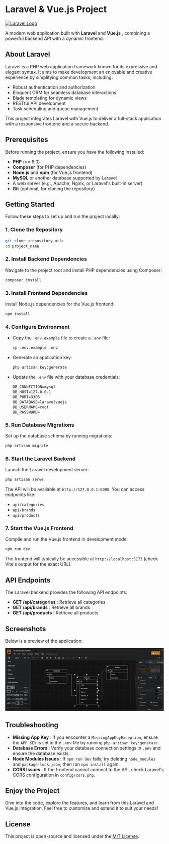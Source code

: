 # Laravel & Vue.js Project

[
![Laravel Logo](https://raw.githubusercontent.com/laravel/art/master/logo-lockup/5%20SVG/2%20CMYK/1%20Full%20Color/laravel-logolockup-cmyk-red.svg)
](https://laravel.com/)

A modern web application built with **Laravel** and **Vue.js** , combining a powerful backend API with a dynamic frontend.

## About Laravel

Laravel is a PHP web application framework known for its expressive and elegant syntax. It aims to make development an enjoyable and creative experience by simplifying common tasks, including:

-   Robust authentication and authorization
-   Eloquent ORM for seamless database interactions
-   Blade templating for dynamic views
-   RESTful API development
-   Task scheduling and queue management

This project integrates Laravel with Vue.js to deliver a full-stack application with a responsive frontend and a secure backend.

## Prerequisites

Before running the project, ensure you have the following installed:

-   **PHP** (>= 8.0)
-   **Composer** (for PHP dependencies)
-   **Node.js** and **npm** (for Vue.js frontend)
-   **MySQL** or another database supported by Laravel
-   A web server (e.g., Apache, Nginx, or Laravel's built-in server)
-   **Git** (optional, for cloning the repository)

## Getting Started

Follow these steps to set up and run the project locally:

### 1. Clone the Repository

```bash
git clone <repository-url>
cd project_name
```

### 2. Install Backend Dependencies

Navigate to the project root and install PHP dependencies using Composer:

```bash
composer install
```

### 3. Install Frontend Dependencies

Install Node.js dependencies for the Vue.js frontend:

```bash
npm install
```

### 4. Configure Environment

-   Copy the `.env.example` file to create a `.env` file:
    ```bash
    cp .env.example .env
    ```
-   Generate an application key:
    ```bash
    php artisan key:generate
    ```
-   Update the `.env` file with your database credentials:
    ```env
    DB_CONNECTION=mysql
    DB_HOST=127.0.0.1
    DB_PORT=3306
    DB_DATABASE=laravelvuejs
    DB_USERNAME=root
    DB_PASSWORD=
    ```

### 5. Run Database Migrations

Set up the database schema by running migrations:

```bash
php artisan migrate
```

### 6. Start the Laravel Backend

Launch the Laravel development server:

```bash
php artisan serve
```

The API will be available at `http://127.0.0.1:8000`. You can access endpoints like:

-   `api/categories`
-   `api/brands`
-   `api/products`

### 7. Start the Vue.js Frontend

Compile and run the Vue.js frontend in development mode:

```bash
npm run dev
```

The frontend will typically be accessible at `http://localhost:5173` (check Vite's output for the exact URL).

## API Endpoints

The Laravel backend provides the following API endpoints:

-   **GET /api/categories** : Retrieve all categories
-   **GET /api/brands** : Retrieve all brands
-   **GET /api/products** : Retrieve all products

## Screenshots

Below is a preview of the application:

![Application Screenshot](image/README/1749790165893.png)

## Troubleshooting

-   **Missing App Key** : If you encounter a `MissingAppKeyException`, ensure the `APP_KEY` is set in the `.env` file by running `php artisan key:generate`.
-   **Database Errors** : Verify your database connection settings in `.env` and ensure the database exists.
-   **Node Modules Issues** : If `npm run dev` fails, try deleting `node_modules` and `package-lock.json`, then run `npm install` again.
-   **CORS Issues** : If the frontend cannot connect to the API, check Laravel's CORS configuration in `config/cors.php`.

## Enjoy the Project

Dive into the code, explore the features, and learn from this Laravel and Vue.js integration. Feel free to customize and extend it to suit your needs!

## License

This project is open-source and licensed under the [MIT License](https://opensource.org/licenses/MIT).
